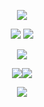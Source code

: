 <p align="center"><img src="https://github.com/user-attachments/assets/01b3ec53-360a-4f5a-b3ed-f774613ce191" /></a></p>

<p align="center"><img src="https://ucarecdn.com/7e3890f6-a1fc-4bf6-a59e-3e38952ee778/ezgif-6a2abbd6410433.gif">  <a href="https://rentry.co/furofushi"><img src="https://github.com/user-attachments/assets/afa483e7-9074-412e-a647-c8f6f4d1afeb" /></a></p>
<p align="center"><a href="https://en.pronouns.page/@acornious"><img src="https://github.com/user-attachments/assets/6921c9df-ec4f-4830-aa31-3fffefdb14fb" /></a></p>
<p align="center"><a href="https://www.instagram.com/sleeep_lord/"><img src="https://github.com/user-attachments/assets/e680dbc4-2e81-47a3-92a5-8771ed722508"/></a><img src="https://ucarecdn.com/0a248414-dd06-4601-a6a0-6edba7b8698f/ezgif-6668a650e36ebc.gif" /></p>

<p align="center"><img src="https://github.com/user-attachments/assets/397c4590-e36b-41a0-8407-49214e95d746" /></a></p>
